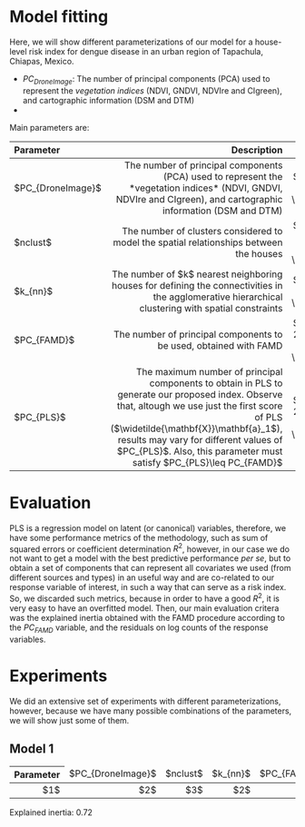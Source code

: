# Model fitting
Here, we will show different parameterizations of our model for a house-level risk index for dengue disease in an urban region of Tapachula, Chiapas, Mexico.

- $PC_{DroneImage}$: The number of principal components (PCA) used to represent the *vegetation indices* (NDVI, GNDVI, NDVIre and CIgreen), and cartographic information (DSM and DTM)
- 
Main parameters are:
<table>
 <thead>
  <tr>
   <th style="text-align:left;"> Parameter </th>
   <th style="text-align:right;"> Description </th>
   <th style="text-align:right;"> Values </th>
  </tr>
 </thead>
<tbody>
  <tr>
   <td style="text-align:left;"> $PC_{DroneImage}$ </td>
   <td style="text-align:right;"> The number of principal components (PCA) used to represent the *vegetation indices* (NDVI, GNDVI, NDVIre and CIgreen), and cartographic information (DSM and DTM) </td>
   <td style="text-align:right;"> $\lbrace 1,2 \rbrace$ </td>
  </tr>  
  <tr>
   <td style="text-align:left;"> $nclust$ </td>
   <td style="text-align:right;"> The number of clusters considered to model the spatial relationships between the houses  </td>
   <td style="text-align:right;"> $\lbrace 2, 3, 4, 5, 6 \rbrace$ </td>
  </tr>   
  <tr>
   <td style="text-align:left;"> $k_{nn}$ </td>
   <td style="text-align:right;"> The number of $k$ nearest neighboring houses for defining the connectivities in the agglomerative hierarchical clustering with spatial constraints  </td>
   <td style="text-align:right;"> $\lbrace 3,4,5 \rbrace$ </td>
  </tr>
  <tr>
   <td style="text-align:left;"> $PC_{FAMD}$ </td>
   <td style="text-align:right;"> The number of principal components to be used, obtained with FAMD  </td>
   <td style="text-align:right;"> $\lbrace 2, 3,4,5, 6 \rbrace$ </td>
  </tr>
 <tr>
   <td style="text-align:left;"> $PC_{PLS}$ </td>
   <td style="text-align:right;"> The maximum number of principal components to obtain in PLS to generate our proposed index. Observe that, altough we use just the first score of PLS ($\widetilde{\mathbf{X}}\mathbf{a}_1$), results may vary for different values of $PC_{PLS}$. Also, this parameter must satisfy $PC_{PLS}\leq PC_{FAMD}$ </td>
   <td style="text-align:right;"> $\lbrace 2, 3,4,5, 6 \rbrace$ </td>
  </tr>
</tbody>
</table>

# Evaluation

PLS is a regression model on latent (or canonical) variables, therefore, we have some performance metrics of the methodology, such as sum of squared errors or coefficient determination $R^2$, however, in our case we do not want to get a model with the best predictive performance *per se*, but to obtain a set of components that can represent all covariates we used (from different sources and types) in an useful way and are co-related to our response variable of interest, in such a way that can serve as a risk index. So, we discarded such metrics, because in order to have a good $R^2$, it is very easy to have an overfitted model. Then, our main evaluation critera was the explained inertia obtained with the FAMD procedure according to the $PC_{FAMD}$ variable, and the residuals on log counts of the response variables. 

# Experiments

We did an extensive set of experiments with different parameterizations, however, because we have many possible combinations of the parameters, we will show just some of them.

## Model 1

<table>
 <thead>
  <tr>
   <th style="text-align:left;"> Parameter </th>   
   <td style="text-align:left;"> $PC_{DroneImage}$ </td>
   <td style="text-align:left;"> $nclust$ </td>
   <td style="text-align:left;"> $k_{nn}$ </td>
   <td style="text-align:left;"> $PC_{FAMD}$ </td>
  </tr>
 </thead>
<tbody>
  <tr>
   <td style="text-align:right;"> $1$ </td>
   <td style="text-align:right;"> $2$ </td>
   <td style="text-align:right;"> $3$ </td>
   <td style="text-align:right;"> $2$ </td>
   <td style="text-align:right;"> $2$ </td>
  </tr>
</tbody>
</table>

Explained inertia: 0.72



